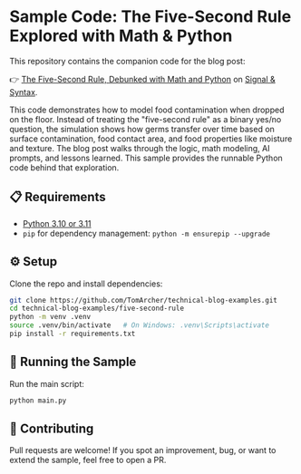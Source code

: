 # Sample Code: The Five-Second Rule Explored with Math & Python

This repository contains the companion code for the blog post:

👉 [The Five-Second Rule, Debunked with Math and Python](https://tomarcher.io/posts/five-second-rule/) on [Signal & Syntax](https://tomarcher.io/).

This code demonstrates how to model food contamination when dropped on the floor. Instead of treating the "five-second rule" as a binary yes/no question, the simulation shows how germs transfer over time based on surface contamination, food contact area, and food properties like moisture and texture. The blog post walks through the logic, math modeling, AI prompts, and lessons learned. This sample provides the runnable Python code behind that exploration.

## 📋 Requirements

- [Python 3.10 or 3.11](https://www.python.org/downloads/)
- `pip` for dependency management: `python -m ensurepip --upgrade`

## ⚙️ Setup

Clone the repo and install dependencies:

```bash
git clone https://github.com/TomArcher/technical-blog-examples.git
cd technical-blog-examples/five-second-rule
python -m venv .venv
source .venv/bin/activate   # On Windows: .venv\Scripts\activate
pip install -r requirements.txt
```

## 🚀 Running the Sample

Run the main script:

```bash
python main.py
```

## 🤝 Contributing

Pull requests are welcome! If you spot an improvement, bug, or want to extend the sample, feel free to open a PR.
